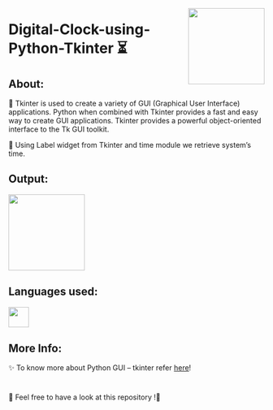 <a ><img src="https://upload.wikimedia.org/wikipedia/commons/4/40/Alarm_Clock_Animation_High_Res.png" align="right" height="150"/></a>

# Digital-Clock-using-Python-Tkinter ⏳

## About:
🔑 Tkinter is used to create a variety of GUI (Graphical User Interface) applications. Python when combined with Tkinter provides a fast and easy way to create GUI          applications. Tkinter provides a powerful object-oriented interface to the Tk GUI toolkit.

🔑 Using Label widget from Tkinter and time module we retrieve system’s time.

## Output:

<a ><img src="![digital clock](https://github.com/Latasharma26/Digital-Clock/assets/96385877/9f5e5f76-66fe-4928-a91f-11a84e023eaf)"  height="150"/></a>

## Languages used:
<code><img height="40" src="https://img.icons8.com/color/48/000000/python--v1.png"/></code>

## More Info:

✨ To know more about Python GUI – tkinter refer [here](https://www.geeksforgeeks.org/python-gui-tkinter/)! 

# 
📣 Feel free to have a look at this repository !🤗
